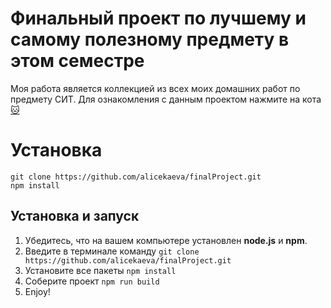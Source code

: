 # Финальный проект по лучшему и самому полезному предмету в этом семестре
Моя работа является коллекцией из всех моих домашних работ по предмету СИТ. Для ознакомления с данным проектом нажмите на кота [🐱](http://159.223.59.86/dist/)
# Установка
```git clone https://github.com/alicekaeva/finalProject.git```  
```npm install```
## Установка и запуск
1. Убедитесь, что на вашем компьютере установлен **node.js** и **npm**.
2. Введите в терминале команду ```git clone https://github.com/alicekaeva/finalProject.git```  
3. Установите все пакеты ```npm install```
4. Соберите проект ```npm run build```
5. Enjoy!
